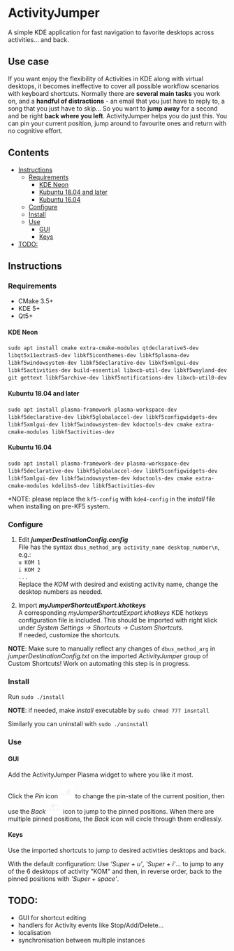 # ActivityJumper
A simple KDE application for fast navigation to favorite desktops across activities... and back.

## Use case
If you want enjoy the flexibility of Activities in KDE along with virtual desktops, it becomes ineffective to cover all possible workflow scenarios with keyboard shortcuts. Normally there are **several main tasks** you work on, and a **handful of distractions** - an email that you just have to reply to, a song that you just have to skip... So you want to **jump away** for a second and be right **back where you left**. ActivityJumper helps you do just this. You can pin your current position, jump around to favourite ones and return with no cognitive effort.

## Contents

  * [Instructions](#instructions)
    + [Requirements](#requirements)
      - [KDE Neon](#kde-neon)
      - [Kubuntu 18.04 and later](#kubuntu-1804-and-later)
      - [Kubuntu 16.04](#kubuntu-1604)
    + [Configure](#configure)
    + [Install](#install)
    + [Use](#use)
      - [GUI](#gui)
      - [Keys](#keys)
  * [TODO:](#todo-)

## Instructions

### Requirements
- CMake 3.5+
- KDE 5+
- Qt5+

#### KDE Neon

`sudo apt install cmake extra-cmake-modules qtdeclarative5-dev libqt5x11extras5-dev libkf5iconthemes-dev libkf5plasma-dev libkf5windowsystem-dev libkf5declarative-dev libkf5xmlgui-dev libkf5activities-dev build-essential libxcb-util-dev libkf5wayland-dev git gettext libkf5archive-dev libkf5notifications-dev libxcb-util0-dev`

#### Kubuntu 18.04 and later

`sudo apt install plasma-framework plasma-workspace-dev libkf5declarative-dev libkf5globalaccel-dev libkf5configwidgets-dev libkf5xmlgui-dev libkf5windowsystem-dev kdoctools-dev cmake extra-cmake-modules libkf5activities-dev`

#### Kubuntu 16.04
`sudo apt install plasma-framework-dev plasma-workspace-dev libkf5declarative-dev libkf5globalaccel-dev libkf5configwidgets-dev libkf5xmlgui-dev libkf5windowsystem-dev kdoctools-dev cmake extra-cmake-modules kdelibs5-dev libkf5activities-dev`

*NOTE: please replace the `kf5-config` with `kde4-config` in the *install* file when installing on pre-KF5 system.

### Configure
1. Edit ***jumperDestinationConfig.config***  
File has the syntax `dbus_method_arg activity_name desktop_number\n`, e.g.:  
`u KOM 1`  
`i KOM 2`  
`...`  
Replace the *KOM* with desired and existing activity name, change the desktop numbers as needed.  

2. Import ***myJumperShortcutExport.khotkeys***  
A corresponding *myJumperShortcutExport.khotkeys* KDE hotkeys configuration file is included. This should be imported with right klick under *System Settings -> Shortcuts -> Custom Shortcuts*.  
If needed, customize the shortcuts.

**NOTE**: Make sure to manually reflect any changes of `dbus_method_arg` in *jumperDestinationConfig.txt* on the imported *ActivityJumper* group of Custom Shortcuts! Work on automating this step is in progress.

### Install

Run `sudo ./install`

**NOTE**: if needed, make *install* executable by `sudo chmod 777 insntall`

Similarly you can uninstall with `sudo ./uninstall`

### Use

#### GUI

Add the ActivityJumper Plasma widget to where you like it most.

Click the *Pin* icon ![](package/icons/breeze/apps/16/ajumper-pin.svg) to change the pin-state of the current position, then use the *Back* ![](package/icons/breeze/apps/16/ajumper-back.svg) icon to jump to the pinned positions. When there are multiple pinned positions, the *Back* icon will circle through them endlessly.

#### Keys
Use the imported shortcuts to jump to desired activities desktops and back.

With the default configuration:
Use *'Super + u'*, *'Super + i'*... to jump to any of the 6 desktops of activity "KOM" and then, in reverse order, back to the pinned positions with *'Super + space'*.

## TODO:
 - GUI for shortcut editing
 - handlers for Activity events like Stop/Add/Delete...
 - localisation
 - synchronisation between multiple instances 
